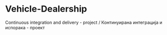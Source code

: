 # Vehicle-Dealership
 Continuous integration and delivery - project / Континуирана интеграција и испорака - проект
